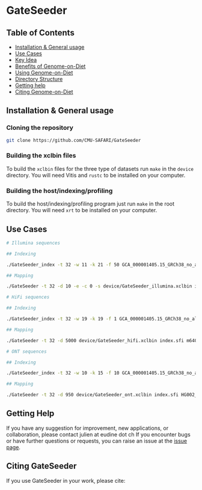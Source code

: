 # GateSeeder


## Table of Contents
- [Installation & General usage](#install)
- [Use Cases](#usecases)
- [Key Idea](#idea)
- [Benefits of Genome-on-Diet](#results)
- [Using Genome-on-Diet](#usage)
- [Directory Structure](#directory)
- [Getting help](#contact)
- [Citing Genome-on-Diet](#cite)

## <a name="install"></a>Installation & General usage

### Cloning the repository
```sh
git clone https://github.com/CMU-SAFARI/GateSeeder
```
### Building the xclbin files
To build the `xclbin` files for the three type of datasets run `make` in the `device` directory. You will need Vitis and `rustc` to be installed on your computer.

### Building the host/indexing/profiling
To build the host/indexing/profiling program just run `make` in the root directory. You will need `xrt` to be installed on your computer.

## <a name="usecases"></a>Use Cases

```sh
# Illumina sequences

## Indexing

./GateSeeder_index -t 32 -w 11 -k 21 -f 50 GCA_000001405.15_GRCh38_no_alt_analysis_set.fasta index.sfi

## Mapping

./GateSeeder -t 32 -d 10 -e -c 0 -s device/GateSeeder_illumina.xclbin index.sfi D1_S1_L001_R1_001-017.fastq -o output.paf

# HiFi sequences

## Indexing

./GateSeeder_index -t 32 -w 19 -k 19 -f 1 GCA_000001405.15_GRCh38_no_alt_analysis_set.fasta index.sfi

## Mapping

./GateSeeder -t 32 -d 5000 device/GateSeeder_hifi.xclbin index.sfi m64011_190830_220126.fastq -o output.paf

# ONT sequences

## Indexing

./GateSeeder_index -t 32 -w 10 -k 15 -f 10 GCA_000001405.15_GRCh38_no_alt_analysis_set.fasta index.sfi

## Mapping

./GateSeeder -t 32 -d 950 device/GateSeeder_ont.xclbin index.sfi HG002_ONT-UL_GIAB_20200204_1000filtered_2Mreads.fastq -o output.paf

```

##  <a name="contact"></a>Getting Help
If you have any suggestion for improvement, new applications, or collaboration, please contact julien at eudine dot ch
If you encounter bugs or have further questions or requests, you can raise an issue at the [issue page][issue].

## <a name="cite"></a>Citing GateSeeder

If you use GateSeeder in your work, please cite:

[issue]: https://github.com/CMU-SAFARI/GateSeeder/issues
